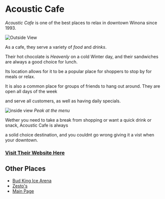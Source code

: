 # Acoustic Cafe

*Acoustic Cafe* is one of the best places to relax in downtown Winona since 1993.

![Outside View](https://media-cdn.tripadvisor.com/media/photo-s/0c/97/63/2d/acoustic-cafe-winona.jpg)

As a cafe, they serve a variety of *food* and *drinks*.

Their hot chocolate is *Heavenly* on a cold Winter day, and their sandwiches are always a good choice for lunch.

Its location allows for it to be a popular place for shoppers to stop by for meals or relax.

It is also a common place for groups of friends to hang out around. They are open all days of the week

and serve all customers, as well as having daily specials.

![inside view](https://b.zmtcdn.com/data/menus/020/17489020/149a07acc0a64ce73f39eea7eea3a427.jpg) *Peak at the menu*

Wether you need to take a break from shopping or want a quick drink or snack, Acoustic Cafe is always

a solid choice destination, and you couldnt go wrong giving it a vist when your downtown.


### [Visit Their Website Here](https://www.acousticcafewinona.com/)

## Other Places
 * [Bud King Ice Arena](https://jthusm17.github.io/Winona/BudKingIceArena)
 * [Zesto's](https://jthusm17.github.io/Winona/Zesto)
 * [Main Page](https://jthusm17.github.io/Winona)
